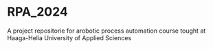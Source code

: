 # RPA_2024
A project repositorie for arobotic process automation course tought at Haaga-Helia University of Applied Sciences
